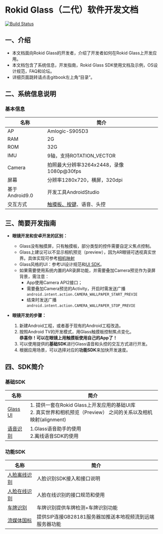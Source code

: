 # Rokid Glass（二代）软件开发文档

[![Build Status](https://travis-ci.org/RokidGlass/glass2-docs.svg?branch=master)](https://travis-ci.org/github/RokidGlass/glass2-docs)

## 一、介绍
-   本文档面向Rokid Glass的开发者，介绍了开发者如何在Rokid Glass上开发应用。   
-   本文档包含了系统信息，开发指南，Rokid Glass SDK使用文档及示例，OS设计规范，FAQ和论坛。
-   详细页面跳转请点击gitbook左上角“目录”。

## 二、系统信息说明
### 基本信息
|名称|简介|
|---|---|
| AP | Amlogic-S905D3|
| RAM |2G|
| ROM |32G|
| IMU |9轴，支持ROTATION_VECTOR|
| Camera |拍照最大分辨率3264x2448，录像1080p@30fps|
| 屏幕 | 分辨率1280x720，横屏，320dpi|
| 基于Android9.0 |开发工具AndroidStudio|
| 交互方式 |[触摸板、按键](1-system/index.md)、语音、头控|

## 三、简要开发指南
* **眼镜开发和安卓开发的区别：**
  * Glass没有触摸屏，只有触摸板，部分类型的控件需要自定义焦点控制。
  * Glass上建议可以不显示相机预览（preview），因为AR眼镜可透视真实世界。具体实现可参考[相机映射](2-sdk/5-ui-sdk/index.md#三、功能列表)
  * Glass风格的UI：参考UI设计规范和[UI SDK](2-sdk/5-ui-sdk/index.md)。
  * 如果需要使用系统内置的AR录屏功能，并需要叠加Camera预览作为录屏背景，需注意：
	* App使用Camera API2接口；
	* 需要叠加Camera预览的Activity，开启时需发送广播 ``android.intent.action.CAMERA_WALLPAPER_START_PREVIE``
	* 结束时发送广播 ``android.intent.action.CAMERA_WALLPAPER_STOP_PREVIE``

* **眼镜开发的步骤：**
  1. 新建Android工程，或者基于现有的Android工程改造。
  2. 按照Android TV的开发模式，用Glass触摸板控制焦点变化。<br>**恭喜你！可以在眼镜上用触摸板使用自己的App了！**
  3. 可以使用提供的**基础SDK**进行Glass语音和头控的交互方式进行开发。
  4. 根据应用场景，可以选择对应的**功能SDK**来加快开发速度。

## 四、SDK简介
### 基础SDK
|名称|简介|
|---|---|
| [Glass UI](2-sdk/5-ui-sdk/index.md) | 1. 提供一套在Rokid Glass上开发应用的基础UI库<br>2. 真实世界和相机预览（Preview） 之间的关系以及相机映射(alignment)<br>|
| [语音识别](2-sdk/3-voice-sdk/index.md)| 1.Glass语音助手的使用 <br> 2.离线语音SDK的使用|

### 功能SDK
|名称|简介|
|---|---|
| [人脸离线识别](2-sdk/1-face-sdk/index.md) | 人脸识别SDK接入和接口说明|
| [人脸在线识别](2-sdk/1-face-online-sdk/index.md)| 人脸在线识别的接口规范和使用|
| [车牌识别](2-sdk/2-lpr-sdk/index.md)|车牌识别提供车牌检测+车牌识别功能 |
| [流媒体国标](2-sdk/6-gb28181-sdk/index.md)|提供SIP连接GB28181服务器加推送本地视频流到远端服务器功能|